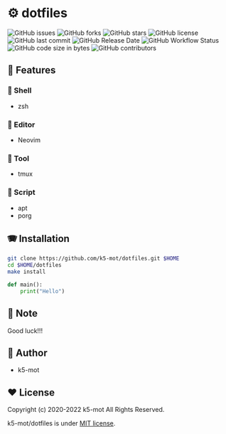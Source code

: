 # :gear: dotfiles

![GitHub issues](https://img.shields.io/github/issues/k5-mot/dotfiles)
![GitHub forks](https://img.shields.io/github/forks/k5-mot/dotfiles)
![GitHub stars](https://img.shields.io/github/stars/k5-mot/dotfiles)
![GitHub license](https://img.shields.io/github/license/k5-mot/dotfiles)
![GitHub last commit](https://img.shields.io/github/last-commit/k5-mot/dotfiles)
![GitHub Release Date](https://img.shields.io/github/release-date/k5-mot/dotfiles)
![GitHub Workflow Status](https://img.shields.io/github/workflow/status/k5-mot/dotfiles/linux)
![GitHub code size in bytes](https://img.shields.io/github/languages/code-size/k5-mot/dotfiles)
![GitHub contributors](https://img.shields.io/github/contributors/k5-mot/dotfiles)

## :rainbow: Features

### :turtle: Shell

- zsh

### :penguin: Editor

- Neovim

### :swan: Tool

- tmux

### :owl: Script

- apt
- porg

## :accordion: Installation

```bash
git clone https://github.com/k5-mot/dotfiles.git $HOME
cd $HOME/dotfiles
make install
```

```python
def main():
    print("Hello")
```

## :scroll: Note

Good luck!!!

## :busts_in_silhouette: Author

- k5-mot

## :heart: License

Copyright (c) 2020-2022 k5-mot All Rights Reserved.

k5-mot/dotfiles is under [MIT license](https://en.wikipedia.org/wiki/MIT_License).


